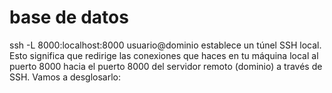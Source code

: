 # base de datos

ssh -L 8000:localhost:8000 usuario@dominio
establece un túnel SSH local. Esto significa que redirige las conexiones que haces en tu máquina local al puerto 8000 hacia el puerto 8000 del servidor remoto (dominio) a través de SSH. Vamos a desglosarlo: